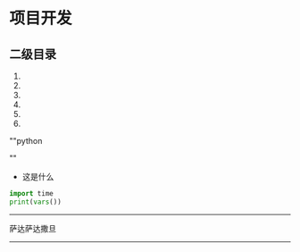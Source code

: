 # 项目开发
## 二级目录
 1.
 2.
 3.
 4.
 5.
 6.
 ""python
  
 ""
- 这是什么
```python
import time
print(vars())
```
********************************************************************************************
萨达萨达撒旦
*************